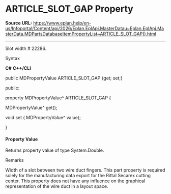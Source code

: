 # ARTICLE_SLOT_GAP Property

**Source URL:** https://www.eplan.help/en-us/Infoportal/Content/api/2026/Eplan.EplApi.MasterDatau~Eplan.EplApi.MasterData.MDPartsDatabaseItemPropertyList~ARTICLE_SLOT_GAP().html

---

Slot width # 22286.

Syntax

**C#**
**C++/CLI**


public MDPropertyValue ARTICLE_SLOT_GAP {get; set;}

public:

property MDPropertyValue^ ARTICLE_SLOT_GAP {

   MDPropertyValue^ get();

   void set (    MDPropertyValue^ value);

}


#### Property Value

Returns property value of type System.Double.

Remarks

Width of a slot between two wire duct fingers. This part property is required solely for the manufacturing data export for the Rittal Secarex cutting center. This property does not have any influence on the graphical representation of the wire duct in a layout space.
